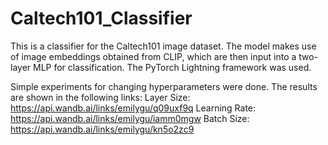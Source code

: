 # Caltech101_Classifier

This is a classifier for the Caltech101 image dataset. The model makes use of image embeddings obtained from CLIP, which are then input into a two-layer MLP for classification. The PyTorch Lightning framework was used.

Simple experiments for changing hyperparameters were done. The results are shown in the following links:
Layer Size: https://api.wandb.ai/links/emilygu/q09uxf9q
Learning Rate: https://api.wandb.ai/links/emilygu/iamm0mgw
Batch Size: https://api.wandb.ai/links/emilygu/kn5o2zc9

